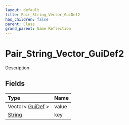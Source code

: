 ```yaml
---
layout: default
title: Pair_String_Vector_GuiDef2
has_children: false
parent: Class
grand_parent: Game Reflection
---
```

# Pair_String_Vector_GuiDef2
Description 

## Fields

| Type | Name |
|:----------|:--------------|
| Vector< [GuiDef](/riftbreaker-wiki/docs/game-reflection/classes/gui_def/) > | value |
| [String](/riftbreaker-wiki/docs/game-reflection/components/string/) | key |

